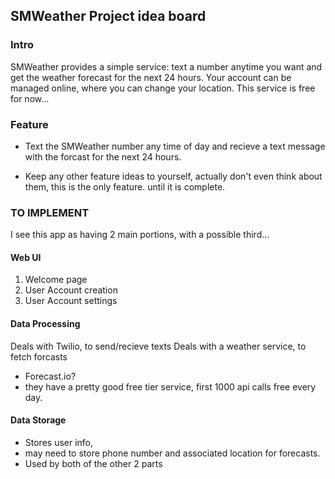 ## SMWeather Project idea board

### Intro
  SMWeather provides a simple service: text a number anytime you want and get the weather  forecast for the next 24 hours. Your account can be managed online, where you can change your location. This service is free for now...

### Feature
  * Text the SMWeather number any time of day and recieve a text message with the forcast for the next 24 hours.

  * Keep any other feature ideas to yourself, actually don't even think about them, this is the only feature. until it is complete.

### TO IMPLEMENT
I see this app as having 2 main portions, with a possible third...
#### Web UI
1. Welcome page
2. User Account creation
3. User Account settings
#### Data Processing
Deals with Twilio, to send/recieve texts
Deals with a weather service, to fetch forcasts
 *  Forecast.io?
 * they have a pretty good free tier service, first 1000 api calls free every day.

#### Data Storage
* Stores user info,
* may need to store phone number and associated location for forecasts.
* Used by both of the other 2 parts
